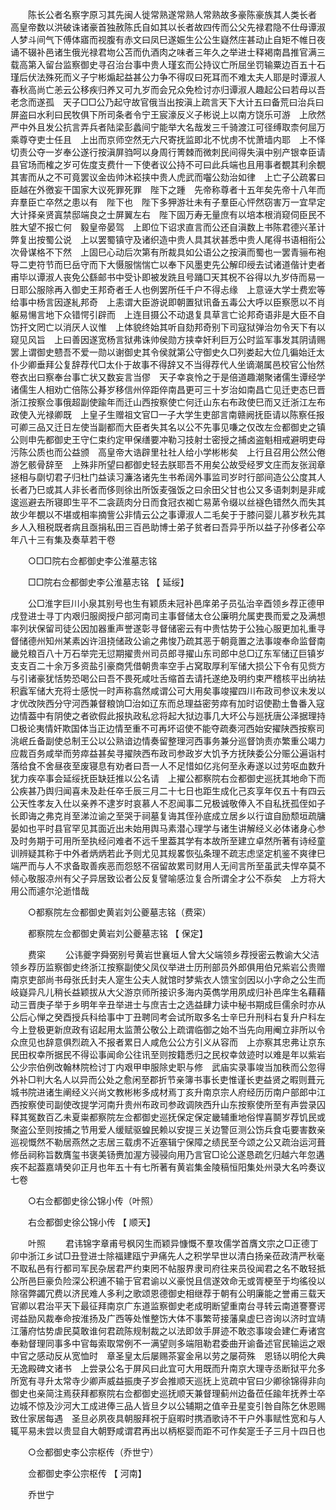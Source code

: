 <!-- { "loadSidebar": true } -->
　　陈长公者名察字原习其先闽人徙常熟遂常熟人常熟故多豪陈豪族其人类长者　高皇帝数以洪破诛诸豪首独赦陈氏自如其以长者故四传而公父先禄君隐不仕母谭淑人梦斗间气下傅体寤而视腹有赤文曰凤巳遂娠生公公生嶷然庄甚动止自矩不帷日夜诵不辍补邑诸生俄光禄君圽公苫而仇酒肉之味者三年久之举进士释褐南昌推官满三载高第入留台监察御史寻召治台事中贵人瑾玄而公持议亡所屈坐罚输粟边百五十石瑾后伏法殊死而义子宁彬煽起益甚公力争不得叹曰死耳而不难太夫人耶是时谭淑人春秋高尚亡恙云公移疾归养又可九岁而会兄众免检讨亦归谭淑人趣起公曰若母以吾老念而遂孤　天子□□公乃起守故官俄当出按滇上疏言天下大计五曰备荒曰治兵曰屏盗曰水利曰民牧俱下所司条者令宁王宸濠反义子彬说上以南方饶乐可游　上欣然严中外且发公抗言弄兵者陆梁彭蠡间宁能举大名哉发三千骑渡江可径缚取柰何屈万乘尊夺吏士任且　上出而京师空然无六尺寄抚监即北不忧虏不忧萧墙内耶　上不怿切责公夺一岁奉公遂行按滇屏驺呵以身周行箐棘而微刺民间得失滇中别产银幸臣请县官场而榷之岁可佐度支费什一下使者议公持不可曰此兵端也且用事者覩其利余覩其害而从之不可竟罢议金齿帅沐崧挟中贵人虎武而囓公劾治如律　上亡子公疏畧曰臣越在外徼妄干国家大议死罪死罪　陛下之踵　先帝称尊者十五年矣先帝十八年而弃羣臣亡卒然之患以有　陛下也　陛下多狎游壮未有子羣臣心怦然窃害万一宜早定大计择亲贤寘禁邸端良之士屏翼左右　陛下固万寿无量庶有以培本根消窥伺臣民不胜大望不报亡何　毅皇帝晏驾　上即位下诏求直言而公还自滇数上书陈君德兴革计弊复出按蜀公说　上以罢蜀镇守及诸织造中贵人具其状甚悉中贵人尾得书语相衔公次骨谋格不下然　上固巳心动后次第有所裁具如公语公之按滇而蜀也一罢青骊布袍导二吏符节而巳岳守而下大慑服惴惴亡以奉下风墨吏先公解印绶去试诸道偕计吏者甫毕以谭淑人丧免公繇邮书中受讣即被发跣且号踊□天其柷不谷得以九岁侍而易一日耶公服除再入御史王邦奇者壬人也例罢所任千户不得忐缘　上意诬大学士费宏等给事中杨言因遂糺邦奇　上恚谓大臣游说即朝置狱讯备五毒公大呼以臣察愿以不肖躯易愓言地下众错愕引辟而　上连目摄公不动退复具草言亡论邦奇语非是大臣不自饬扞文罔亡以消厌人议惟　上体貌终始其听自劾邦奇别下司寇狱弹治勿令天下有以窥见风旨　上曰善因遂宽杨言狱弗诛帅侯勋方挟幸奸利巨万公时监军事发其阴请赐罢上谓御史戆吾不爱一勋以谢御史其令侯就第公守御史久□列娄起大位几徧始迁太仆少卿垂拜公复辞荐代□太仆于故事不得辞又不当得荐代人坐谪潮属邑校官公怡然卷衣出曰察奉台事亡状又数妄言当僇　天子幸哀怜之于是倍道趣潮聚诸儒生谭经学诸儒生人相劝亡倍陈公朞岁移信州倅距倅南昌更可三十岁治如南昌亡见迁吏态巳晋浙江按察佥事俄超副使踰年而迁山西按察使亡何迁山东右布政使巳而又迁浙江左布政使入光禄卿既　上皇子生赠祖文官□一子大学生吏部言南赣阙抚臣请以陈察任报可卿三品又迁日左使当副都而大臣者失其名以公不先事见嗛之仅改左佥都御史之镇公则申先都御史王守仁束约定甲保缮要冲勒习技射士密授之捕卤盗魁相戒避明吏母污陈公质也而公益颁　高皇帝大诰辟里社社人给小学彬彬矣　上行且召用公然公倦游乞骸骨辞至　上殊非所望曰都御史轻去朕耶吾不用矣公故受经罗文庄而友张润章拯相与劘切君子归杜门益读习濂洛诸先生书希阔外事监司岁时行部间造公公度其人长者乃巳或其人非长者而侈则徐出所饭麦强饭之曰余田父甘也公又多语刺刺是非咸逡巡避去所寝即生平不二衾蔬肉分日而食冠衣袽亡易苐令缀以丝襚色错然久而失其故少年覩以不堪或相率摘訾公非情云公之事谭淑人二毛矣于于膝问婴儿慕岁秋先其乡人入租税既者病且亟捐私田三百邑助博士弟子贫者曰吾异乎所以益子孙侈者公卒年八十三有集及奏草若干卷 

　　○□□院右佥都御史李公淮墓志铭 

　　□□院右佥都御史李公淮墓志铭 【 延绥】 

　　公□淮字巨川小泉其别号也生有颖质未冠补邑庠弟子员弘治辛酉领乡荐正德甲戌登进士寻丁内艰归服阕授户部河南司主事督储太仓公廉明允属吏畏而爱之及满想率列状保留司徒公因加器重声誉遂彰寻督储密云有中贵怙势于公独心服更加礼重寻督储德州知州某素凶许沮挠储政公谕之弗悛乃疏其恶于朝竟置之法事竣奉命监督南畿兑粮百八十万石举完无愆期擢贵州司员郎寻擢山东司郎中总□辽东军储辽巨镇岁支支百二十余万多资盐引豪商凭借朝贵率空手占窝取厚利军储大损公下令有见赀方与引诸豪犹恬势恐喝公曰吾不畏死咸吐舌缩首去请托遂绝及明约束严稽核平出纳袪积蠧军储大充将士感悦一时声称翕然咸谓公可大用矣事竣擢四川布政司参议未发以才优改陜西分守河西兼督粮饷□治如辽东而总理益密劳瘁有加时诏使勘土鲁番入寇边情葢中有阴使之者欲假此报执政私忿将起大狱边事几大坏公与廵抚唐公泽据理持□极论夷情奸欺国体当正边情至重不可再坏诏使不能夺疏奏河西始安擢陕西按察司洮岷丘备副使总制王公以公熟谙边情奏留整理河西事务兼分巡督饷责亦繁重公竭力应裁百务咸举而劳瘁益甚矣寻擢陜西布政司参政岁大饥予方抚陕委公分赈公遍诣村落给食不舍昼夜至废寝息有劝者曰吾一人不足惜如亿兆何至永寿遂以过劳呕血数升犹力疾卒事会延绥抚臣缺廷推以公名请　上擢公都察院右佥都御史巡抚其地命下而公疾甚乃舆归闻喜未及赴任卒壬辰三月二十七日也距生成化己亥享年仅五十有四云公天性孝友入仕以亲养不逮岁时哀慕人不忍闻事二兄极诚敬俸入不自私抚孤侄如子长即诲之弗克肖至涕泣谕之至哭于祠墓复诲其侄孙底成立居乡以行谊自励颓垣疏牗晏如也平时县官罕见其面近出未始用舆马素潜心理学与诸生讲解经义必体诸身心参及时务期于可用所至执经问难者不远千里葢其学有本故所至建立卓然所著有诗经童训辨疑其称于中外者炳炳若此予则尤见其规畧恢弘条理不疏志虑坚定机鉴不爽律巳端严而与人不求备取善疾恶而怨怒不宿留故累司财用人无间言所至虽武夫悍卒莫不倾心敬服凉州有父子异居致讼者公反复譬喻感泣复合所谓全才公不忝矣　上方将大用公而遽尔沦逝惜哉 

　　○都察院左佥都御史黄岩刘公夔墓志铭（费寀） 

　　都察院左佥都御史黄岩刘公夔墓志铭 【 保定】 

　　费寀 
　　公讳夔字舜弼别号黄岩世襄垣人曾大父端领乡荐授密云教谕大父洁领乡荐历监察御史终浙江按察副使父凤仪举进士历刑部员外郎俱用伯兄紫岩公贵赠南京吏部尚书母张氏封夫人寔生公夫人就馆时梦紫衣人馈宝剑因以小字命之公生而岐嶷异凡儿稍长益颖拔从大父游京师所接识多海内英儁学用夙成归补邑庠生名藉藉动三晋庚子举于乡明年辛丑举进士与庶吉士之选益肆力读中秘书期成巨儒余时亦从公后心惮之癸酉授兵科给事中丁丑聘同考会试所取多名士辛巳升刑科右复升户科左　今上登极更新庶政有诏起用太监萧公敬公上疏谓临御之始不当先向用阉立非所以令众庶见也辞意俱烈疏入不报者累日人咸危公公方引义从容而　上亦察其忠弗让京东民田权幸所据民不得讼事闻命公往讯至则按籍悉归之民权幸敛迹时以难是年以紫岩公少宗伯例改翰林院检讨丁内艰甲申服除史职与修　武庙实录事竣当加秩而公忽得外补□判大名人以异而公处之愈闲至郡折节亲簿书事长吏惟谨长吏益贤之暇则葺元城书院进诸生阐经义兴尚文教彬彬多成材焉丁亥升南京宗人府经历历南户部郎中江西按察使司副使改提学河南升贵州布政司参政调陜西升山东按察使所至有声尝录囚释其冤数百乙未夏粜都察院左佥都御史巡抚保定保定畿辅重地俗悍喜鬬岁荐饥民或聚盗公至则按捕之节用爱人缓赋驱蝗民赖以安提三关边警叵测公饬兵食屯要害数亲巡视慨然不勒居燕然之志居三载虏不近塞辑宁保障之绩民至今颂之公又疏治运河葺修岳祠称旨数膺玺书褒美钖赉加渥方骎骎向用乃言官□论公遂恳疏乞归越六年忽遘疾不起葢嘉靖癸卯正月也年五十有七所著有黄岩集金陵稿恒阳集处州录大名吟奏议七卷 

　　○右佥都御史徐公锦小传（叶照） 

　　右佥都御史徐公锦小传 【 顺天】 

　　叶照 
　　君讳锦字章甫号枫冈生而颖异慷慨不羣攻儒学首膺文宗之□正德丁卯中浙江乡试□丑登进士除福建瓯宁尹痛先人之积学早世以清白扬亲莅政清严秋毫不取私邑有行都司军民杂居君严约束罔不帖服界隶司府往来员役闻君之名不敢轻抵公所邑巨豪负险深公积逋不输于官君谕以义豪悦且信遂效命无或胥梗至于均徭役以除宿弊蠲冗费以济民难人多利之歌颂恩德御史相继荐于朝有公明廉能之誉甫三载天官卿以君治平天下最征拜南京广东道监察御史老成明断望重南台寻转云南道謇謇谔谔益励风裁奉命按淮扬及广西等处惟整饬大体不事繁苛接藩臬虚巳咨询以济时宜靖江藩府怙势虐民莫敢谁何君疏陈规制裁之以法即敛手屏迹不敢恣事竣会建仁寿诸宫奉勑督理同事多中官每索取常例不一满望则多端阻勒君委曲开谕备述官民输运之艰中官之感动反从宽恤时　章圣皇太后屡赐茶宴金帛以劳之屡荷殊　恩钖以明伦大典无逸殿碑文诸书　上尝录公名于屏风曰此宜可大用既而升南京大理寺丞断狱平允多所宽有寻升太常寺少卿声威益振庚子岁会推顺天巡抚上览疏中官曰少卿徐锦得非向御史也亲简注焉获拜都察院右佥都御史巡抚顺天兼督理蓟州边备莅任踰年抚养士卒边城不惊及沙河大工成进俸三品人皆旦夕以公辅期之值辛丑星变引咎自陈乞休恩赐致仕家居每遇　圣旦必夙夜具朝服拜祝于庭暇时携酒歌诗不干户外事赋性宽和与人辄平易未尝以贵显自大朝野咸谓君再出以柄枢婴而距不可作矣寔壬子三月十四日也 

　　○佥都御史李公宗枢传（乔世宁） 

　　佥都御史李公宗枢传 【 河南】 

　　乔世宁 

